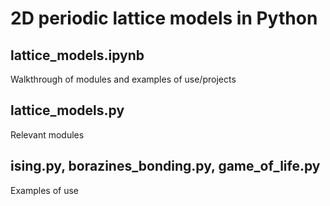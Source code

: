# 2D periodic lattice models in Python

## lattice_models.ipynb
Walkthrough of modules and examples of use/projects

## lattice_models.py
Relevant modules 

## ising.py, borazines_bonding.py, game_of_life.py
Examples of use
